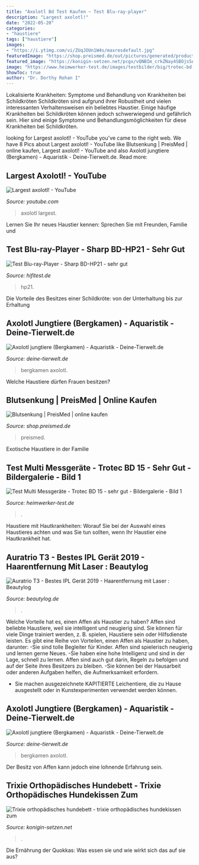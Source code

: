 ```yaml
---
title: "Axolotl Bd Test Kaufen ~ Test Blu-ray-player"
description: "Largest axolotl!"
date: "2022-05-20"
categories:
- "haustiere"
tags: ["haustiere"]
images:
- "https://i.ytimg.com/vi/ZUqJOUn1W4s/maxresdefault.jpg"
featuredImage: "https://shop.preismed.de/out/pictures/generated/product/1/390_245_75/Intermed_260062.jpg"
featured_image: "https://konigin-setzen.net/pcgx/vQNBIm_crkZNay4SBOjs5AHaHa.jpg"
image: "https://www.heimwerker-test.de/images/testbilder/big/trotec-bd-15-multi-messgeraete-18862.jpg"
ShowToc: true
author: "Dr. Dorthy Rohan I"
---
```



Lokalisierte Krankheiten: Symptome und Behandlung von Krankheiten bei Schildkröten
Schildkröten sind aufgrund ihrer Robustheit und vielen interessanten Verhaltensweisen ein beliebtes Haustier. Einige häufige Krankheiten bei Schildkröten können jedoch schwerwiegend und gefährlich sein. Hier sind einige Symptome und Behandlungsmöglichkeiten für diese Krankheiten bei Schildkröten.

	

		
looking for Largest axolotl! - YouTube you've came to the right web. We have 8 Pics about Largest axolotl! - YouTube like Blutsenkung | PreisMed | online kaufen, Largest axolotl! - YouTube and also Axolotl jungtiere (Bergkamen) - Aquaristik - Deine-Tierwelt.de. Read more:
		
    
## Largest Axolotl! - YouTube

<img loading=lazy src="https://i.ytimg.com/vi/ZUqJOUn1W4s/maxresdefault.jpg" onerror="this.onerror=null;this.src='https://tse1.mm.bing.net/th?id=OIP.ke9mobA-i96z-Mv-Ka4pUAHaEK&amp;pid=15.1';" alt="Largest axolotl! - YouTube">

_Source: youtube.com_

>axolotl largest. 

	

Lernen Sie Ihr neues Haustier kennen: Sprechen Sie mit Freunden, Familie und

    
## Test Blu-ray-Player - Sharp BD-HP21 - Sehr Gut

<img loading=lazy src="https://www.hifitest.de/images/testbilder/big/ht209_840.jpg" onerror="this.onerror=null;this.src='https://tse2.mm.bing.net/th?id=OIP.l4Z7LquWP20WvM4Azydy7wHaCj&amp;pid=15.1';" alt="Test Blu-ray-Player - Sharp BD-HP21 - sehr gut">

_Source: hifitest.de_

>hp21. 

	

Die Vorteile des Besitzes einer Schildkröte: von der Unterhaltung bis zur Erhaltung

    
## Axolotl Jungtiere (Bergkamen) - Aquaristik - Deine-Tierwelt.de

<img loading=lazy src="https://pic6.qimage.de/96/43/93/226934396.jpg" onerror="this.onerror=null;this.src='https://tse3.mm.bing.net/th?id=OIP.glFch8hklR5US82pJ4h4dQHaJ4&amp;pid=15.1';" alt="Axolotl jungtiere (Bergkamen) - Aquaristik - Deine-Tierwelt.de">

_Source: deine-tierwelt.de_

>bergkamen axolotl. 

	

Welche Haustiere dürfen Frauen besitzen?

    
## Blutsenkung | PreisMed | Online Kaufen

<img loading=lazy src="https://shop.preismed.de/out/pictures/generated/product/1/390_245_75/Intermed_260062.jpg" onerror="this.onerror=null;this.src='https://tse1.mm.bing.net/th?id=OIP.byT9eQV7-14ojyWzHxWSYwAAAA&amp;pid=15.1';" alt="Blutsenkung | PreisMed | online kaufen">

_Source: shop.preismed.de_

>preismed. 

	

Exotische Haustiere in der Familie

    
## Test Multi Messgeräte - Trotec BD 15 - Sehr Gut - Bildergalerie - Bild 1

<img loading=lazy src="https://www.heimwerker-test.de/images/testbilder/big/trotec-bd-15-multi-messgeraete-18862.jpg" onerror="this.onerror=null;this.src='https://tse3.mm.bing.net/th?id=OIP.IvTaxYTeDXvM7AsjC72f7gHaHH&amp;pid=15.1';" alt="Test Multi Messgeräte - Trotec BD 15 - sehr gut - Bildergalerie - Bild 1">

_Source: heimwerker-test.de_

>. 

	

Haustiere mit Hautkrankheiten: Worauf Sie bei der Auswahl eines Haustieres achten und was Sie tun sollten, wenn Ihr Haustier eine Hautkrankheit hat.

    
## Auratrio T3 - Bestes IPL Gerät 2019 - Haarentfernung Mit Laser : Beautylog

<img loading=lazy src="https://www.perfekt-schminken.de/uploads/2015/11/IPL-Geraet-kaufen.jpg" onerror="this.onerror=null;this.src='https://tse2.mm.bing.net/th?id=OIP.rriVRZkdY0-2UvYgtemDmQAAAA&amp;pid=15.1';" alt="Auratrio T3 - Bestes IPL Gerät 2019 - Haarentfernung mit Laser : Beautylog">

_Source: beautylog.de_

>. 

	

Welche Vorteile hat es, einen Affen als Haustier zu haben?
Affen sind beliebte Haustiere, weil sie intelligent und neugierig sind. Sie können für viele Dinge trainiert werden, z. B. spielen, Haustiere sein oder Hilfsdienste leisten. Es gibt eine Reihe von Vorteilen, einen Affen als Haustier zu haben, darunter:
-Sie sind tolle Begleiter für Kinder. Affen sind spielerisch neugierig und lernen gerne Neues.
-Sie haben eine hohe Intelligenz und sind in der Lage, schnell zu lernen. Affen sind auch gut darin, Regeln zu befolgen und auf der Seite ihres Besitzers zu bleiben.
-Sie können bei der Hausarbeit oder anderen Aufgaben helfen, die Aufmerksamkeit erfordern.
- Sie machen ausgezeichnete KAPITIERTE Leichentiere, die zu Hause ausgestellt oder in Kunstexperimenten verwendet werden können.

    
## Axolotl Jungtiere (Bergkamen) - Aquaristik - Deine-Tierwelt.de

<img loading=lazy src="https://pic1.qimage.de/81/43/93/226934381.jpg" onerror="this.onerror=null;this.src='https://tse4.mm.bing.net/th?id=OIP.Q3nu_aOMtyzCe8p4cD3ExwHaJ4&amp;pid=15.1';" alt="Axolotl jungtiere (Bergkamen) - Aquaristik - Deine-Tierwelt.de">

_Source: deine-tierwelt.de_

>bergkamen axolotl. 

	

Der Besitz von Affen kann jedoch eine lohnende Erfahrung sein.

    
## Trixie Orthopädisches Hundebett - Trixie Orthopädisches Hundekissen Zum

<img loading=lazy src="https://konigin-setzen.net/pcgx/vQNBIm_crkZNay4SBOjs5AHaHa.jpg" onerror="this.onerror=null;this.src='https://tse4.mm.bing.net/th?id=OIP.JA9ggbBMWF1bxc6H46NJ2wAAAA&amp;pid=15.1';" alt="Trixie orthopädisches hundebett - trixie orthopädisches hundekissen zum">

_Source: konigin-setzen.net_

>. 

	

Die Ernährung der Quokkas: Was essen sie und wie wirkt sich das auf sie aus?

